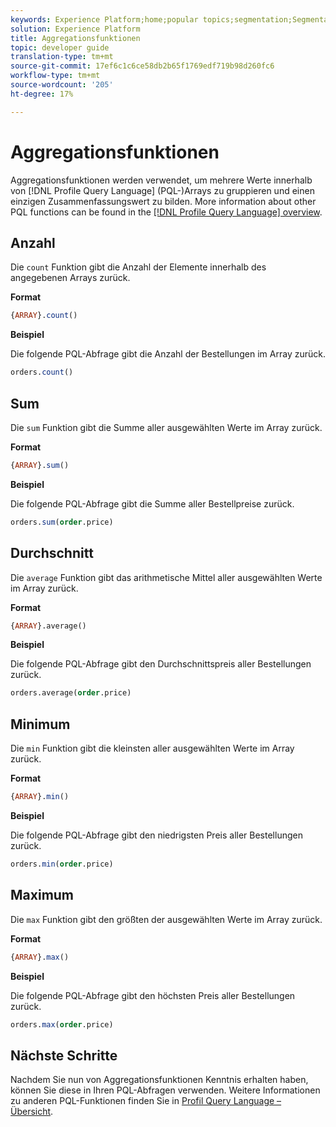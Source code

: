 ```yaml
---
keywords: Experience Platform;home;popular topics;segmentation;Segmentation;Segmentation Service;pql;PQL;Profile Query Language;aggregation functions;aggregation;
solution: Experience Platform
title: Aggregationsfunktionen
topic: developer guide
translation-type: tm+mt
source-git-commit: 17ef6c1c6ce58db2b65f1769edf719b98d260fc6
workflow-type: tm+mt
source-wordcount: '205'
ht-degree: 17%

---
```



# Aggregationsfunktionen

Aggregationsfunktionen werden verwendet, um mehrere Werte innerhalb von [!DNL Profile Query Language] (PQL-)Arrays zu gruppieren und einen einzigen Zusammenfassungswert zu bilden. More information about other PQL functions can be found in the [[!DNL Profile Query Language] overview](./overview.md).

## Anzahl

Die `count` Funktion gibt die Anzahl der Elemente innerhalb des angegebenen Arrays zurück.

**Format**

```sql
{ARRAY}.count()
```

**Beispiel**

Die folgende PQL-Abfrage gibt die Anzahl der Bestellungen im Array zurück.

```sql
orders.count()
```

## Sum

Die `sum` Funktion gibt die Summe aller ausgewählten Werte im Array zurück.

**Format**

```sql
{ARRAY}.sum()
```

**Beispiel**

Die folgende PQL-Abfrage gibt die Summe aller Bestellpreise zurück.

```sql
orders.sum(order.price)
```

## Durchschnitt

Die `average` Funktion gibt das arithmetische Mittel aller ausgewählten Werte im Array zurück.

**Format**

```sql
{ARRAY}.average()
```

**Beispiel**

Die folgende PQL-Abfrage gibt den Durchschnittspreis aller Bestellungen zurück.

```sql
orders.average(order.price)
```

## Minimum

Die `min` Funktion gibt die kleinsten aller ausgewählten Werte im Array zurück.

**Format**

```sql
{ARRAY}.min()
```

**Beispiel**

Die folgende PQL-Abfrage gibt den niedrigsten Preis aller Bestellungen zurück.

```sql
orders.min(order.price)
```

## Maximum

Die `max` Funktion gibt den größten der ausgewählten Werte im Array zurück.

**Format**

```sql
{ARRAY}.max()
```

**Beispiel**

Die folgende PQL-Abfrage gibt den höchsten Preis aller Bestellungen zurück.

```sql
orders.max(order.price)
```

## Nächste Schritte

Nachdem Sie nun von Aggregationsfunktionen Kenntnis erhalten haben, können Sie diese in Ihren PQL-Abfragen verwenden. Weitere Informationen zu anderen PQL-Funktionen finden Sie in [Profil Query Language – Übersicht](./overview.md).
